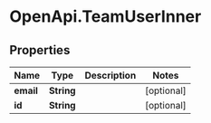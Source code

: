 # OpenApi.TeamUserInner

## Properties
Name | Type | Description | Notes
------------ | ------------- | ------------- | -------------
**email** | **String** |  | [optional] 
**id** | **String** |  | [optional] 
